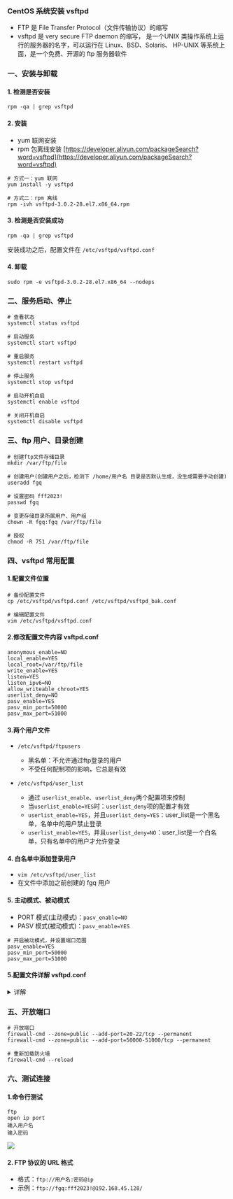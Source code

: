 ### CentOS 系统安装 vsftpd
* FTP 是 File Transfer Protocol（文件传输协议）的缩写
* vsftpd 是 very secure FTP daemon 的缩写， 是一个UNIX 类操作系统上运行的服务器的名字，可以运行在
  Linux、BSD、Solaris、 HP-UNIX 等系统上面，是一个免费、开源的 ftp 服务器软件

### 一、安装与卸载
#### 1. 检测是否安装
```
rpm -qa | grep vsftpd
```

#### 2. 安装
* yum 联网安装
* rpm 包离线安装 [https://developer.aliyun.com/packageSearch?word=vsftpd](https://developer.aliyun.com/packageSearch?word=vsftpd)

```
# 方式一：yum 联网
yum install -y vsftpd  

# 方式二：rpm 离线
rpm -ivh vsftpd-3.0.2-28.el7.x86_64.rpm
```

#### 3. 检测是否安装成功
```
rpm -qa | grep vsftpd
```

安装成功之后，配置文件在 `/etc/vsftpd/vsftpd.conf`

#### 4. 卸载
```
sudo rpm -e vsftpd-3.0.2-28.el7.x86_64 --nodeps
```



### 二、服务启动、停止
```
# 查看状态
systemctl status vsftpd

# 启动服务
systemctl start vsftpd

# 重启服务
systemctl restart vsftpd

# 停止服务
systemctl stop vsftpd

# 启动开机自启
systemctl enable vsftpd

# 关闭开机自启
systemctl disable vsftpd
```



### 三、ftp 用户、目录创建
```
# 创建ftp文件存储目录
mkdir /var/ftp/file

# 创建用户(创建用户之后，检测下 /home/用户名 目录是否默认生成，没生成需要手动创建)
useradd fgq  

# 设置密码 fff2023!
passwd fgq

# 变更存储目录所属用户、用户组
chown -R fgq:fgq /var/ftp/file

# 授权
chmod -R 751 /var/ftp/file
```


### 四、vsftpd 常用配置
#### 1.配置文件位置
```
# 备份配置文件
cp /etc/vsftpd/vsftpd.conf /etc/vsftpd/vsftpd_bak.conf

# 编辑配置文件
vim /etc/vsftpd/vsftpd.conf
```


#### 2.修改配置文件内容 vsftpd.conf
```
anonymous_enable=NO
local_enable=YES
local_root=/var/ftp/file
write_enable=YES
listen=YES
listen_ipv6=NO
allow_writeable_chroot=YES
userlist_deny=NO
pasv_enable=YES
pasv_min_port=50000
pasv_max_port=51000
```


#### 3.两个用户文件
* `/etc/vsftpd/ftpusers`
  * 黑名单：不允许通过ftp登录的用户
  * 不受任何配制项的影响，它总是有效

* `/etc/vsftpd/user_list`
  * 通过 `userlist_enable`、`userlist_deny`两个配置项来控制
  * 当`userlist_enable=YES`时：`userlist_deny`项的配置才有效
  * `userlist_enable=YES`，并且`userlist_deny=YES`：user_list是一个黑名单，名单中的用户禁止登录
  * `userlist_enable=YES`，并且`userlist_deny=NO`：user_list是一个白名单，只有名单中的用户才允许登录


#### 4. 白名单中添加登录用户
* `vim /etc/vsftpd/user_list`
* 在文件中添加之前创建的 fgq 用户


#### 5. 主动模式、被动模式
* PORT 模式(主动模式)：`pasv_enable=NO`
* PASV 模式(被动模式)：`pasv_enable=YES`

```
# 开启被动模式，并设置端口范围
pasv_enable=YES
pasv_min_port=50000
pasv_max_port=51000
```

#### 5.配置文件详解 vsftpd.conf
<details><summary>详解</summary>
<pre><code># 是否允许匿名用户访问
anonymous_enable=YES

# 是否允许本地用户访问(即Linux用户)
local_enable=YES

# 配置本地用户登录后的目录，也就是文件存储路径，默认为 /home/用户名
local_root=/var/ftp/file

# 本地用户具有写权限
write_enable=YES

# 上传后的文件默认权限掩码
local_umask=022

# 是否允许匿名用户上传文件，须将全局的write_enable=YES
anon_upload_enable=YES

# 是否允许匿名用户创建新文件夹
anon_mkdir_write_enable=YES

# 是否激活目录欢迎信息功能
dirmessage_enable=YES

# 是否启用上传/下载日志记录，如果启用，则信息将被记录在xferlog_file 定义的文件中
xferlog_enable=YES

# 使用20端口进行数据传输
connect_from_port_20=YES

# 上传/下载日志文件
xferlog_file=/var/log/xferlog

# 是否以标准格式书写记录日志
xferlog_std_format=YES

# 空闲会话超时时间，单位：秒，多长时间不对FTP服务器进行任何操作，则断开该连接
idle_session_timeout=600

# 数据连接超时时间，单位：秒
#data_connection_timeout=120

# 运行vsftpd的用户
nopriv_user=ftpsecure

# 是否识别异步ABOR请求
async_abor_enable=YES

# 是否以ASCII方式传输数据
ascii_upload_enable=YES
ascii_download_enable=YES

# 登录FTP服务器时显示的欢迎信息
ftpd_banner=Welcome to blah FTP service.

# email黑名单设置
banned_email_file=/etc/vsftpd/banned_emails

# 二者都为true，则在 chroot_list_file 文件中列出的用户，可以切换到其他目录，其他用户不能切换目录
chroot_local_user=YES
chroot_list_enable=YES
chroot_list_file=/etc/vsftpd/chroot_list

# 是否允许监听，设置为YES，则vsftpd将以独立模式运行，由vsftpd自己监听和处理IPv4端口的连接请求
# 该配置不能与 listen_ipv6 一起使用，确保其中有一个监听选项是被关闭的
listen=YES

# 默认FTP服务器端口号是21
listen_port=21

# 设定是否支持IPV6
listen_ipv6=NO

# 虚拟用户使用PAM认证方式，这里是设置PAM使用的名称，默认即可，与/etc/pam.d/vsftpd对应
pam_service_name=vsftpd

# 启用 /etc/vsftpd/user_list 用户文件
userlist_enable=YES

# 是否使用tcp_wrappers作为主机访问控制方式
tcp_wrappers=YES
</code></pre>
</details>



### 五、开放端口
```
# 开放端口
firewall-cmd --zone=public --add-port=20-22/tcp --permanent
firewall-cmd --zone=public --add-port=50000-51000/tcp --permanent

# 重新加载防火墙
firewall-cmd --reload
```


### 六、测试连接
#### 1.命令行测试
```
ftp
open ip port
输入用户名
输入密码
```

![](https://fgq233.github.io/imgs/linux/sf006.png)


#### 2. FTP 协议的 URL 格式
* 格式：`ftp://用户名:密码@ip`
* 示例：`ftp://fgq:fff2023!@192.168.45.128/`